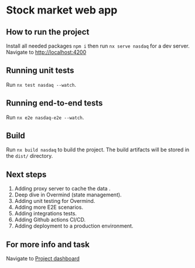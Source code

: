 # Stock market web app

## How to run the project

Install all needed packages `npm i` then run `nx serve nasdaq` for a dev server. Navigate to <http://localhost:4200>

## Running unit tests

Run `nx test nasdaq --watch`.

## Running end-to-end tests

Run `nx e2e nasdaq-e2e --watch`.

## Build

Run `nx build nasdaq` to build the project. The build artifacts will be stored in the `dist/` directory.

## Next steps

1. Adding proxy server to cache the data .
2. Deep dive in Overmind (state management).
3. Adding unit testing for Overmind.
4. Adding more E2E scenarios.
5. Adding integrations tests.
6. Adding Github actions CI/CD.
7. Adding deployment to a production environment.

## For more info and task

Navigate to [Project dashboard](https://github.com/users/AlaaEl-DinAhmed/projects/1)
